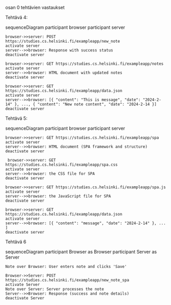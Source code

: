 osan 0 tehtävien vastaukset

Tehtävä 4:

sequenceDiagram
    participant browser
    participant server
    
    browser->>server: POST https://studies.cs.helsinki.fi/exampleapp/new_note
    activate server
    server-->>browser: Response with success status
    deactivate server

    browser->>server: GET https://studies.cs.helsinki.fi/exampleapp/notes
    activate server
    server-->>browser: HTML document with updated notes
    deactivate server

    browser->>server: GET https://studies.cs.helsinki.fi/exampleapp/data.json
    activate server
    server-->>browser: [{ "content": "This is message", "date": "2024-2-14" }, ..., { "content": "New note content", "date": "2024-2-14 }]
    deactivate server

Tehtävä 5: 

sequenceDiagram
    participant browser
    participant server
    
    browser->>server: GET https://studies.cs.helsinki.fi/exampleapp/spa
    activate server
    server-->>browser: HTML document (SPA framework and structure)
    deactivate server

     browser->>server: GET https://studies.cs.helsinki.fi/exampleapp/spa.css
    activate server
    server-->>browser: the CSS file for SPA
    deactivate server

    browser->>server: GET https://studies.cs.helsinki.fi/exampleapp/spa.js
    activate server
    server-->>browser: the JavaScript file for SPA
    deactivate server
    
    browser->>server: GET https://studies.cs.helsinki.fi/exampleapp/data.json
    activate server
    server-->>browser: [{ "content": "message", "date": "2024-2-14" }, ... ]
    deactivate server


Tehtävä 6

sequenceDiagram
    participant Browser as Browser
    participant Server as Server

    Note over Browser: User enters note and clicks 'Save'

    Browser->>Server: POST https://studies.cs.helsinki.fi/exampleapp/new_note_spa
    activate Server
    Note over Server: Server processes the note
    Server-->>Browser: Response (success and note details)
    deactivate Server
